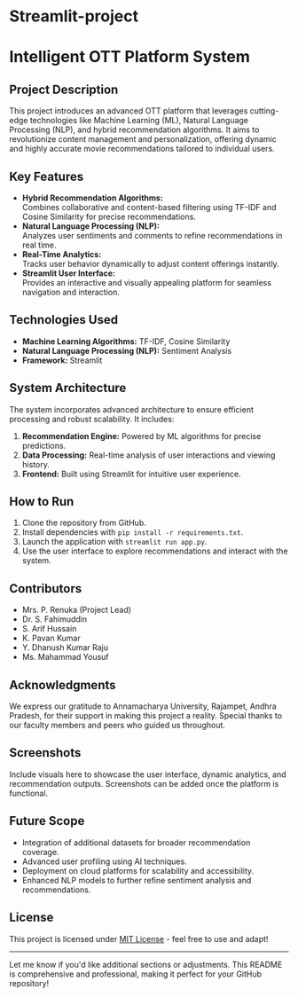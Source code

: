 # Streamlit-project
# Intelligent OTT Platform System

## Project Description
This project introduces an advanced OTT platform that leverages cutting-edge technologies like Machine Learning (ML), Natural Language Processing (NLP), and hybrid recommendation algorithms. It aims to revolutionize content management and personalization, offering dynamic and highly accurate movie recommendations tailored to individual users.

## Key Features
- **Hybrid Recommendation Algorithms:**  
  Combines collaborative and content-based filtering using TF-IDF and Cosine Similarity for precise recommendations.  
- **Natural Language Processing (NLP):**  
  Analyzes user sentiments and comments to refine recommendations in real time.  
- **Real-Time Analytics:**  
  Tracks user behavior dynamically to adjust content offerings instantly.  
- **Streamlit User Interface:**  
  Provides an interactive and visually appealing platform for seamless navigation and interaction.  

## Technologies Used
- **Machine Learning Algorithms:** TF-IDF, Cosine Similarity  
- **Natural Language Processing (NLP):** Sentiment Analysis  
- **Framework:** Streamlit  

## System Architecture
The system incorporates advanced architecture to ensure efficient processing and robust scalability. It includes:  
1. **Recommendation Engine:** Powered by ML algorithms for precise predictions.  
2. **Data Processing:** Real-time analysis of user interactions and viewing history.  
3. **Frontend:** Built using Streamlit for intuitive user experience.  

## How to Run
1. Clone the repository from GitHub.  
2. Install dependencies with `pip install -r requirements.txt`.  
3. Launch the application with `streamlit run app.py`.  
4. Use the user interface to explore recommendations and interact with the system.  

## Contributors
- Mrs. P. Renuka (Project Lead)  
- Dr. S. Fahimuddin  
- S. Arif Hussain  
- K. Pavan Kumar  
- Y. Dhanush Kumar Raju  
- Ms. Mahammad Yousuf  

## Acknowledgments
We express our gratitude to Annamacharya University, Rajampet, Andhra Pradesh, for their support in making this project a reality. Special thanks to our faculty members and peers who guided us throughout.

## Screenshots
Include visuals here to showcase the user interface, dynamic analytics, and recommendation outputs. Screenshots can be added once the platform is functional.

## Future Scope
- Integration of additional datasets for broader recommendation coverage.  
- Advanced user profiling using AI techniques.  
- Deployment on cloud platforms for scalability and accessibility.  
- Enhanced NLP models to further refine sentiment analysis and recommendations.

## License
This project is licensed under [MIT License](https://opensource.org/licenses/MIT) - feel free to use and adapt!

---

Let me know if you'd like additional sections or adjustments. This README is comprehensive and professional, making it perfect for your GitHub repository!
